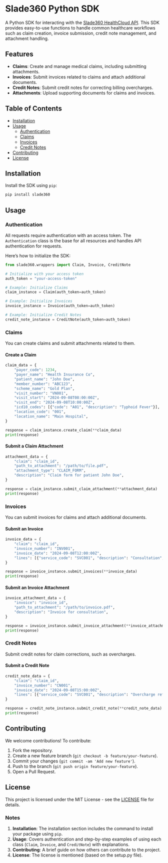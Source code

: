 # Slade360 Python SDK

A Python SDK for interacting with the [Slade360 HealthCloud API](https://healthcloud.sh/api-reference). This SDK provides easy-to-use functions to handle common healthcare workflows such as claim creation, invoice submission, credit note management, and attachment handling.

## Features

- **Claims**: Create and manage medical claims, including submitting attachments.
- **Invoices**: Submit invoices related to claims and attach additional documents.
- **Credit Notes**: Submit credit notes for correcting billing overcharges.
- **Attachments**: Upload supporting documents for claims and invoices.

## Table of Contents

- [Installation](#installation)
- [Usage](#usage)
  - [Authentication](#authentication)
  - [Claims](#claims)
  - [Invoices](#invoices)
  - [Credit Notes](#credit-notes)
- [Contributing](#contributing)
- [License](#license)

## Installation

Install the SDK using `pip`:

```bash
pip install slade360
```

## Usage

### Authentication

All requests require authentication with an access token. The `Authentication` class is the base for all resources and handles API authentication for requests.

Here’s how to initialize the SDK:

```python
from slade360.wrappers import Claim, Invoice, CreditNote

# Initialize with your access token
auth_token = "your-access-token"

# Example: Initialize Claims
claim_instance = Claim(auth_token=auth_token)

# Example: Initialize Invoices
invoice_instance = Invoice(auth_token=auth_token)

# Example: Initialize Credit Notes
credit_note_instance = CreditNote(auth_token=auth_token)
```

### Claims

You can create claims and submit attachments related to them.

#### Create a Claim

```python
claim_data = {
    "payer_code": 1234,
    "payer_name": "Health Insurance Co",
    "patient_name": "John Doe",
    "member_number": "ABC123",
    "scheme_name": "Gold Plan",
    "visit_number": "VN001",
    "visit_start": "2024-09-08T08:00:00Z",
    "visit_end": "2024-09-08T10:00:00Z",
    "icd10_codes": [{"code": "A01", "description": "Typhoid Fever"}],
    "location_code": "001",
    "location_name": "Main Hospital",
}

response = claim_instance.create_claim(**claim_data)
print(response)
```

#### Submit a Claim Attachment

```python
attachment_data = {
    "claim": "claim_id",
    "path_to_attachment": "/path/to/file.pdf",
    "attachment_type": "CLAIM_FORM",
    "description": "Claim form for patient John Doe",
}

response = claim_instance.submit_claim_attachment(**attachment_data)
print(response)
```

### Invoices

You can submit invoices for claims and attach additional documents.

#### Submit an Invoice

```python
invoice_data = {
    "claim": "claim_id",
    "invoice_number": "INV001",
    "invoice_date": "2024-09-08T12:00:00Z",
    "lines": [{"service_code": "SVC001", "description": "Consultation", "amount": 100}],
}

response = invoice_instance.submit_invoices(**invoice_data)
print(response)
```

#### Submit an Invoice Attachment

```python
invoice_attachment_data = {
    "invoice": "invoice_id",
    "path_to_attachment": "/path/to/invoice.pdf",
    "description": "Invoice for consultation",
}

response = invoice_instance.submit_invoice_attachment(**invoice_attachment_data)
print(response)
```

### Credit Notes

Submit credit notes for claim corrections, such as overcharges.

#### Submit a Credit Note

```python
credit_note_data = {
    "claim": "claim_id",
    "invoice_number": "CN001",
    "invoice_date": "2024-09-08T15:00:00Z",
    "lines": [{"service_code": "SVC001", "description": "Overcharge refund", "amount": -50}],
}

response = credit_note_instance.submit_credit_note(**credit_note_data)
print(response)
```

## Contributing

We welcome contributions! To contribute:

1. Fork the repository.
2. Create a new feature branch (`git checkout -b feature/your-feature`).
3. Commit your changes (`git commit -am 'Add new feature'`).
4. Push to the branch (`git push origin feature/your-feature`).
5. Open a Pull Request.

## License

This project is licensed under the MIT License - see the [LICENSE](LICENSE) file for details.

### Notes

1. **Installation**: The installation section includes the command to install your package using `pip`.
2. **Usage**: Covers authentication and step-by-step examples of using each class (`Claim`, `Invoice`, and `CreditNote`) with explanations.
3. **Contributing**: A brief guide on how others can contribute to the project.
4. **License**: The license is mentioned (based on the setup.py file).
